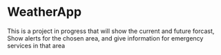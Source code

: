 # WeatherApp
This is a project in progress that will show the current and future forcast, Show alerts for the chosen area, and give information for emergency services in that area
